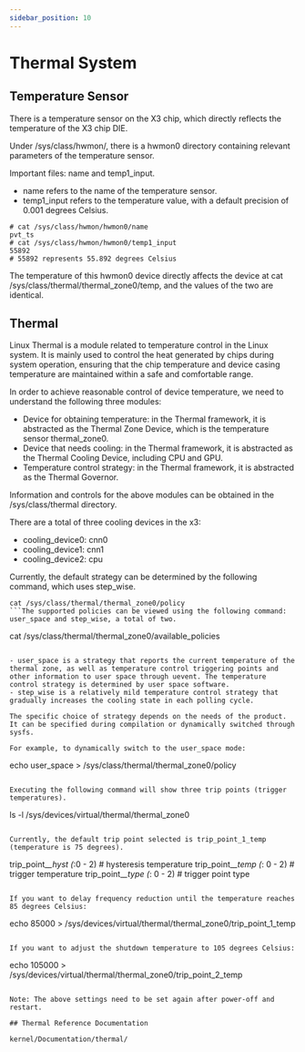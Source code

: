 ```yaml
---
sidebar_position: 10
---
```


# Thermal System

## Temperature Sensor

There is a temperature sensor on the X3 chip, which directly reflects the temperature of the X3 chip DIE.

Under /sys/class/hwmon/, there is a hwmon0 directory containing relevant parameters of the temperature sensor.

Important files: name and temp1_input.

-   name refers to the name of the temperature sensor.
-   temp1_input refers to the temperature value, with a default precision of 0.001 degrees Celsius.

```
# cat /sys/class/hwmon/hwmon0/name
pvt_ts
# cat /sys/class/hwmon/hwmon0/temp1_input
55892
# 55892 represents 55.892 degrees Celsius
```

The temperature of this hwmon0 device directly affects the device at cat /sys/class/thermal/thermal_zone0/temp, and the values of the two are identical.

## Thermal

Linux Thermal is a module related to temperature control in the Linux system. It is mainly used to control the heat generated by chips during system operation, ensuring that the chip temperature and device casing temperature are maintained within a safe and comfortable range.

In order to achieve reasonable control of device temperature, we need to understand the following three modules:

- Device for obtaining temperature: in the Thermal framework, it is abstracted as the Thermal Zone Device, which is the temperature sensor thermal_zone0.
- Device that needs cooling: in the Thermal framework, it is abstracted as the Thermal Cooling Device, including CPU and GPU.
- Temperature control strategy: in the Thermal framework, it is abstracted as the Thermal Governor.

Information and controls for the above modules can be obtained in the /sys/class/thermal directory.

There are a total of three cooling devices in the x3:

- cooling_device0: cnn0
- cooling_device1: cnn1
- cooling_device2: cpu

Currently, the default strategy can be determined by the following command, which uses step_wise.

```
cat /sys/class/thermal/thermal_zone0/policy
```The supported policies can be viewed using the following command: user_space and step_wise, a total of two.

```
cat /sys/class/thermal/thermal_zone0/available_policies
```

- user_space is a strategy that reports the current temperature of the thermal zone, as well as temperature control triggering points and other information to user space through uevent. The temperature control strategy is determined by user space software.
- step_wise is a relatively mild temperature control strategy that gradually increases the cooling state in each polling cycle.

The specific choice of strategy depends on the needs of the product. It can be specified during compilation or dynamically switched through sysfs.

For example, to dynamically switch to the user_space mode:

```
echo user_space > /sys/class/thermal/thermal_zone0/policy 
```

Executing the following command will show three trip points (trigger temperatures).

```
ls -l  /sys/devices/virtual/thermal/thermal_zone0
```

Currently, the default trip point selected is trip_point_1_temp (temperature is 75 degrees).

```
trip_point_*_hyst (*:0 - 2) # hysteresis temperature
trip_point_*_temp (*: 0 - 2) # trigger temperature
trip_point_*_type (*: 0 - 2) # trigger point type
```

If you want to delay frequency reduction until the temperature reaches 85 degrees Celsius:

```
echo 85000 > /sys/devices/virtual/thermal/thermal_zone0/trip_point_1_temp
```

If you want to adjust the shutdown temperature to 105 degrees Celsius:

```
echo 105000 > /sys/devices/virtual/thermal/thermal_zone0/trip_point_2_temp
```

Note: The above settings need to be set again after power-off and restart.

## Thermal Reference Documentation

kernel/Documentation/thermal/